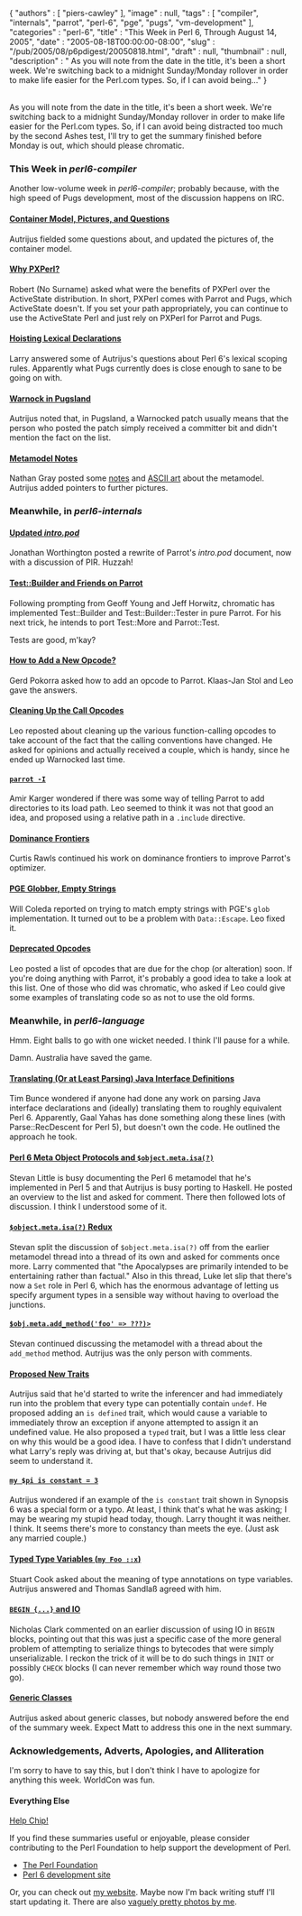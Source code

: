 {
   "authors" : [
      "piers-cawley"
   ],
   "image" : null,
   "tags" : [
      "compiler",
      "internals",
      "parrot",
      "perl-6",
      "pge",
      "pugs",
      "vm-development"
   ],
   "categories" : "perl-6",
   "title" : "This Week in Perl 6, Through August 14, 2005",
   "date" : "2005-08-18T00:00:00-08:00",
   "slug" : "/pub/2005/08/p6pdigest/20050818.html",
   "draft" : null,
   "thumbnail" : null,
   "description" : " As you will note from the date in the title, it's been a short week. We're switching back to a midnight Sunday/Monday rollover in order to make life easier for the Perl.com types. So, if I can avoid being..."
}





\
As you will note from the date in the title, it's been a short week.
We're switching back to a midnight Sunday/Monday rollover in order to
make life easier for the Perl.com types. So, if I can avoid being
distracted too much by the second Ashes test, I'll try to get the
summary finished before Monday is out, which should please chromatic.

### This Week in *perl6-compiler*

Another low-volume week in *perl6-compiler*; probably because, with the
high speed of Pugs development, most of the discussion happens on IRC.

#### [Container Model, Pictures, and Questions](http://groups.google.com/groups?threadm=20050806162158.GB2263@aut.dyndns.org)

Autrijus fielded some questions about, and updated the pictures of, the
container model.

#### [Why PXPerl?](http://groups.google.com/groups?threadm=20050808125840.22956.qmail@lists.develooper.com)

Robert (No Surname) asked what were the benefits of PXPerl over the
ActiveState distribution. In short, PXPerl comes with Parrot and Pugs,
which ActiveState doesn't. If you set your path appropriately, you can
continue to use the ActiveState Perl and just rely on PXPerl for Parrot
and Pugs.

#### [Hoisting Lexical Declarations](http://groups.google.com/groups?threadm=20050809193348.GA27323@wall.org)

Larry answered some of Autrijus's questions about Perl 6's lexical
scoping rules. Apparently what Pugs currently does is close enough to
sane to be going on with.

#### [Warnock in Pugsland](http://groups.google.com/groups?threadm=20050811040041.GB56898@aut.dyndns.org)

Autrijus noted that, in Pugsland, a Warnocked patch usually means that
the person who posted the patch simply received a committer bit and
didn't mention the fact on the list.

#### [Metamodel Notes](http://pugscode.org/images/metamodel.png)

Nathan Gray posted some
[notes](http://groups.google.com/groups?threadm=20050811193918.GB12852@vs2.capwiz.com)
and [ASCII
art](http://groups.google.com/groups?threadm=20050812170838.GA820@aut.dyndns.org)
about the metamodel. Autrijus added pointers to further pictures.

### Meanwhile, in *perl6-internals*

#### [Updated *intro.pod*](http://groups.google.com/groups?threadm=01bf01c59ba4$384dc5d0$0200a8c0@SERVER)

Jonathan Worthington posted a rewrite of Parrot's *intro.pod* document,
now with a discussion of PIR. Huzzah!

#### [Test::Builder and Friends on Parrot](http://groups.google.com/groups?threadm=1123570251.22403.70.camel@localhost)

Following prompting from Geoff Young and Jeff Horwitz, chromatic has
implemented Test::Builder and Test::Builder::Tester in pure Parrot. For
his next trick, he intends to port Test::More and Parrot::Test.

Tests are good, m'kay?

#### [How to Add a New Opcode?](http://groups.google.com/groups?threadm=1123573276.8867.6.camel@lgerd.hrz.uni-siegen.de)

Gerd Pokorra asked how to add an opcode to Parrot. Klaas-Jan Stol and
Leo gave the answers.

#### [Cleaning Up the Call Opcodes](http://groups.google.com/groups?threadm=42FA0FFB.6090605@toetsch.at)

Leo reposted about cleaning up the various function-calling opcodes to
take account of the fact that the calling conventions have changed. He
asked for opinions and actually received a couple, which is handy, since
he ended up Warnocked last time.

#### [`parrot -I`](http://groups.google.com/groups?threadm=d113603e0508101127396ed8c7@mail.gmail.com)

Amir Karger wondered if there was some way of telling Parrot to add
directories to its load path. Leo seemed to think it was not that good
an idea, and proposed using a relative path in a `.include` directive.

#### [Dominance Frontiers](http://groups.google.com/groups?threadm=45ec99fc050810182530001652@mail.gmail.com)

Curtis Rawls continued his work on dominance frontiers to improve
Parrot's optimizer.

#### [PGE Globber, Empty Strings](http://groups.google.com/groups?threadm=rt-3.0.11-36882-119083.2.43242787217334@perl.org)

Will Coleda reported on trying to match empty strings with PGE's `glob`
implementation. It turned out to be a problem with `Data::Escape`. Leo
fixed it.

#### [Deprecated Opcodes](http://groups.google.com/groups?threadm=42FDF124.2090502@toetsch.at)

Leo posted a list of opcodes that are due for the chop (or alteration)
soon. If you're doing anything with Parrot, it's probably a good idea to
take a look at this list. One of those who did was chromatic, who asked
if Leo could give some examples of translating code so as not to use the
old forms.

### Meanwhile, in *perl6-language*

Hmm. Eight balls to go with one wicket needed. I think I'll pause for a
while.

Damn. Australia have saved the game.

#### [Translating (Or at Least Parsing) Java Interface Definitions](http://article.gmane.org/gmane.comp.lang.perl.perl6.language/4554)

Tim Bunce wondered if anyone had done any work on parsing Java interface
declarations and (ideally) translating them to roughly equivalent Perl
6. Apparently, Gaal Yahas has done something along these lines (with
Parse::RecDescent for Perl 5), but doesn't own the code. He outlined the
approach he took.

#### [Perl 6 Meta Object Protocols and `$object.meta.isa(?)`](http://article.gmane.org/gmane.comp.lang.perl.perl6.language/4558)

Stevan Little is busy documenting the Perl 6 metamodel that he's
implemented in Perl 5 and that Autrijus is busy porting to Haskell. He
posted an overview to the list and asked for comment. There then
followed lots of discussion. I think I understood some of it.

#### [`$object.meta.isa(?)` Redux](http://article.gmane.org/gmane.comp.lang.perl.perl6.language/4574)

Stevan split the discussion of `$object.meta.isa(?)` off from the
earlier metamodel thread into a thread of its own and asked for comments
once more. Larry commented that "the Apocalypses are primarily intended
to be entertaining rather than factual." Also in this thread, Luke let
slip that there's now a `Set` role in Perl 6, which has the enormous
advantage of letting us specify argument types in a sensible way without
having to overload the junctions.

#### [`$obj.meta.add_method('foo' => ???)>`](http://article.gmane.org/gmane.comp.lang.perl.perl6.language/4576)

Stevan continued discussing the metamodel with a thread about the
`add_method` method. Autrijus was the only person with comments.

#### [Proposed New Traits](http://article.gmane.org/gmane.comp.lang.perl.perl6.language/4588)

Autrijus said that he'd started to write the inferencer and had
immediately run into the problem that every type can potentially contain
`undef`. He proposed adding an `is defined` trait, which would cause a
variable to immediately throw an exception if anyone attempted to assign
it an undefined value. He also proposed a `typed` trait, but I was a
little less clear on why this would be a good idea. I have to confess
that I didn't understand what Larry's reply was driving at, but that's
okay, because Autrijus did seem to understand it.

#### [`my $pi is constant = 3`](http://article.gmane.org/gmane.comp.lang.perl.perl6.language/4600)

Autrijus wondered if an example of the `is constant` trait shown in
Synopsis 6 was a special form or a typo. At least, I think that's what
he was asking; I may be wearing my stupid head today, though. Larry
thought it was neither. I think. It seems there's more to constancy than
meets the eye. (Just ask any married couple.)

#### [Typed Type Variables (`my Foo ::x`)](http://article.gmane.org/gmane.comp.lang.perl.perl6.language/4625)

Stuart Cook asked about the meaning of type annotations on type
variables. Autrijus answered and Thomas Sandlaß agreed with him.

#### [`BEGIN {...}` and IO](http://www.mail-archive.com/perl6-language@perl.org/msg21349.html)

Nicholas Clark commented on an earlier discussion of using IO in `BEGIN`
blocks, pointing out that this was just a specific case of the more
general problem of attempting to serialize things to bytecodes that were
simply unserializable. I reckon the trick of it will be to do such
things in `INIT` or possibly `CHECK` blocks (I can never remember which
way round those two go).

#### [Generic Classes](http://article.gmane.org/gmane.comp.lang.perl.perl6.language/4658)

Autrijus asked about generic classes, but nobody answered before the end
of the summary week. Expect Matt to address this one in the next
summary.

### Acknowledgements, Adverts, Apologies, and Alliteration

I'm sorry to have to say this, but I don't think I have to apologize for
anything this week. WorldCon was fun.

#### Everything Else

[Help Chip!](http://www.geeksunite.net/)

If you find these summaries useful or enjoyable, please consider
contributing to the Perl Foundation to help support the development of
Perl.

-   [The Perl Foundation](http://donate.perl-foundation.org/)
-   [Perl 6 development site](http://dev.perl.org/perl6/)

Or, you can check out [my website](http://www.bofh.org.uk/). Maybe now
I'm back writing stuff I'll start updating it. There are also [vaguely
pretty photos by me](http://www.flickr.com/photos/pdcawley).


